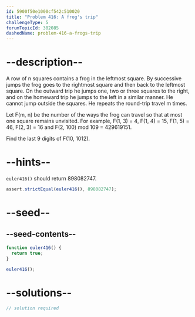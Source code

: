 ```yaml
---
id: 5900f50e1000cf542c510020
title: "Problem 416: A frog's trip"
challengeType: 5
forumTopicId: 302085
dashedName: problem-416-a-frogs-trip
---
```


# --description--

A row of n squares contains a frog in the leftmost square. By successive jumps the frog goes to the rightmost square and then back to the leftmost square. On the outward trip he jumps one, two or three squares to the right, and on the homeward trip he jumps to the left in a similar manner. He cannot jump outside the squares. He repeats the round-trip travel m times.

Let F(m, n) be the number of the ways the frog can travel so that at most one square remains unvisited. For example, F(1, 3) = 4, F(1, 4) = 15, F(1, 5) = 46, F(2, 3) = 16 and F(2, 100) mod 109 = 429619151.

Find the last 9 digits of F(10, 1012).

# --hints--

`euler416()` should return 898082747.

```js
assert.strictEqual(euler416(), 898082747);
```

# --seed--

## --seed-contents--

```js
function euler416() {
  return true;
}

euler416();
```

# --solutions--

```js
// solution required
```
